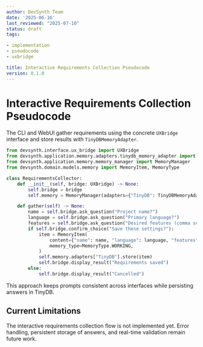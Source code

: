 ```yaml
---
author: DevSynth Team
date: '2025-06-16'
last_reviewed: "2025-07-10"
status: draft
tags:

- implementation
- pseudocode
- uxbridge

title: Interactive Requirements Collection Pseudocode
version: 0.1.0
---
```


# Interactive Requirements Collection Pseudocode

The CLI and WebUI gather requirements using the concrete `UXBridge` interface and
store results with `TinyDBMemoryAdapter`.

```python
from devsynth.interface.ux_bridge import UXBridge
from devsynth.application.memory.adapters.tinydb_memory_adapter import TinyDBMemoryAdapter
from devsynth.application.memory.memory_manager import MemoryManager
from devsynth.domain.models.memory import MemoryItem, MemoryType

class RequirementsCollector:
    def __init__(self, bridge: UXBridge) -> None:
        self.bridge = bridge
        self.memory = MemoryManager(adapters={"TinyDB": TinyDBMemoryAdapter()})

    def gather(self) -> None:
        name = self.bridge.ask_question("Project name?")
        language = self.bridge.ask_question("Primary language?")
        features = self.bridge.ask_question("Desired features (comma separated)?")
        if self.bridge.confirm_choice("Save these settings?"):
            item = MemoryItem(
                content={"name": name, "language": language, "features": features},
                memory_type=MemoryType.WORKING,
            )
            self.memory.adapters["TinyDB"].store(item)
            self.bridge.display_result("Requirements saved")
        else:
            self.bridge.display_result("Cancelled")
```

This approach keeps prompts consistent across interfaces while persisting answers in TinyDB.

## Current Limitations

The interactive requirements collection flow is not implemented yet. Error
handling, persistent storage of answers, and real-time validation remain future
work.
